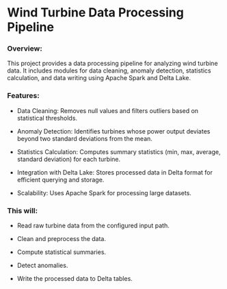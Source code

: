 # Wind Turbine Data Processing Pipeline

### Overview:

This project provides a data processing pipeline for analyzing wind turbine data. It includes modules for data cleaning, anomaly detection, statistics calculation, and data writing using Apache Spark and Delta Lake.

### Features:

- Data Cleaning: Removes null values and filters outliers based on statistical thresholds.

- Anomaly Detection: Identifies turbines whose power output deviates beyond two standard deviations from the mean.

- Statistics Calculation: Computes summary statistics (min, max, average, standard deviation) for each turbine.

- Integration with Delta Lake: Stores processed data in Delta format for efficient querying and storage.

- Scalability: Uses Apache Spark for processing large datasets.

### This will:

- Read raw turbine data from the configured input path.

- Clean and preprocess the data.

- Compute statistical summaries.

- Detect anomalies.

- Write the processed data to Delta tables.